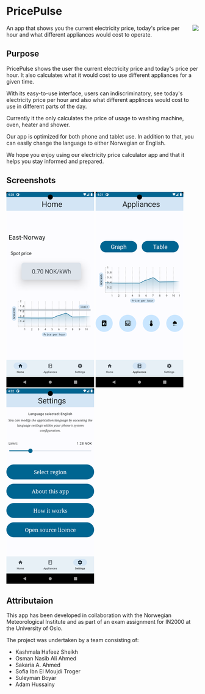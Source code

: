 # PricePulse
<img style="float: right;" src="img/icon-256.png">
An app that shows you the current electricity price, today's price per hour and what different appliances would cost to operate.

## Purpose
PricePulse shows the user the current electricity price and today's price per hour. It also calculates what it would cost to use different appliances for a given time.

With its easy-to-use interface, users can indiscriminatory, see today's electricity price per hour and also what different applinces would cost to use in different parts of the day.

Currently it the only calculates the price of usage to washing machine, oven, heater and shower.

Our app is optimized for both phone and tablet use. In addition to that, you can easily change the language to either Norwegian or English.
        
We hope you enjoy using our electricity price calculator app and that it helps you stay informed and prepared.

## Screenshots
<img style="height: 512px" src="img/screenshot-home.png">
<img style="height: 512px" src="img/screenshot-appliances.png">
<img style="height: 512px" src="img/screenshot-settings.png">

<br>

## Attributaion
This app has been developed in collaboration with the Norwegian Meteorological Institute and as part of an exam assignment for IN2000 at the University of Oslo.

The project was undertaken by a team consisting of:
- Kashmala Hafeez Sheikh
- Osman Nasib Ali Ahmed
- Sakaria A. Ahmed
- Sofia Ibn El Moujdi Troger
- Suleyman Boyar
- Adam Hussainy